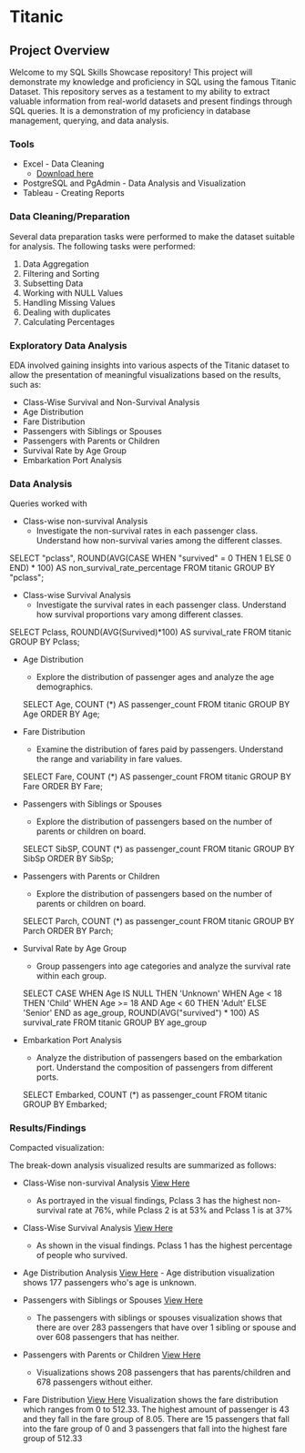 # Titanic
## Project Overview
Welcome to my SQL Skills Showcase repository! This project will demonstrate my knowledge and proficiency in SQL using the famous Titanic Dataset. This repository serves as a testament to my ability to extract valuable information from real-world datasets and present findings through SQL queries. It is a demonstration of my proficiency in database management, querying, and data analysis.
### Tools
- Excel - Data Cleaning 
  - [Download here](https://www.kaggle.com/datasets/shuofxz/titanic-machine-learning-from-disaster/download?datasetVersionNumber=1) 
- PostgreSQL and PgAdmin - Data Analysis and Visualization
- Tableau - Creating Reports

### Data Cleaning/Preparation

Several data preparation tasks were performed to make the dataset suitable for analysis. The following tasks were performed:
1.	Data Aggregation
2.	Filtering and Sorting
3.	Subsetting Data
4.	Working with NULL Values
5.	Handling Missing Values
6.	Dealing with duplicates
7.	Calculating Percentages
   
### Exploratory Data Analysis

EDA involved gaining insights into various aspects of the Titanic dataset to allow the presentation of meaningful visualizations based on the results, such as:

- Class-Wise Survival and Non-Survival Analysis
- Age Distribution
- Fare Distribution
- Passengers with Siblings or Spouses
- Passengers with Parents or Children
- Survival Rate by Age Group
- Embarkation Port Analysis

### Data Analysis
Queries worked with

- Class-wise non-survival Analysis
    - Investigate the non-survival rates in each passenger class. Understand how non-survival varies among the different classes.
      
SELECT "pclass",
	ROUND(AVG(CASE WHEN "survived" = 0
THEN 1 ELSE 0 END) * 100) AS
non_survival_rate_percentage
FROM titanic
GROUP BY "pclass";

- Class-wise Survival Analysis
   - Investigate the survival rates in each passenger class. Understand how survival proportions vary among different classes.

SELECT Pclass, ROUND(AVG(Survived)*100) AS survival_rate
FROM titanic GROUP BY Pclass;

- Age Distribution
  - Explore the distribution of passenger ages and analyze the age demographics.
    
  SELECT Age, COUNT (*) AS passenger_count
  FROM titanic GROUP BY Age ORDER BY Age;

- Fare Distribution
   - Examine the distribution of fares paid by passengers. Understand the range and variability in fare values.
     
  SELECT Fare, COUNT (*) AS
  passenger_count
  FROM titanic
  GROUP BY Fare
  ORDER BY Fare;

- Passengers with Siblings or Spouses
  - Explore the distribution of passengers based on the number of parents or children on board.
    
  SELECT SibSP, COUNT (*) as passenger_count
  FROM titanic GROUP BY SibSp ORDER BY SibSp;

- Passengers with Parents or Children
  - Explore the distribution of passengers based on the number of parents or children on board.
    
  SELECT Parch, COUNT (*) as passenger_count FROM titanic
  GROUP BY Parch ORDER BY Parch;

- Survival Rate by Age Group
  - Group passengers into age categories and analyze the survival rate within each group.
    
  SELECT
    CASE
	WHEN Age IS NULL THEN 'Unknown'
      WHEN Age < 18 THEN 'Child'
      WHEN Age >= 18 AND Age < 60
  THEN 'Adult'
      ELSE 'Senior'
    END as age_group,
    ROUND(AVG("survived") * 100)
	AS survival_rate
  FROM titanic
  GROUP BY age_group

- Embarkation Port Analysis
  - Analyze the distribution of passengers based on the embarkation port. Understand the composition of passengers from different ports.

  SELECT Embarked, COUNT (*) as
  passenger_count
  FROM titanic
  GROUP BY Embarked;

### Results/Findings

Compacted visualization: 

The break-down analysis visualized results are summarized as follows:
- Class-Wise non-survival Analysis [View Here](https://public.tableau.com/views/Class-WiseNon-SurvivalRate/Sheet2?:language=en-US&:display_count=n&:origin=viz_share_link)
  	- As portrayed in the visual findings, Pclass 3 has the highest non-survival rate at 76%, while Pclass 2 is at 53% and Pclass 1 is at 37%
  	  
- Class-Wise Survival Analysis [View Here](https://public.tableau.com/views/Class-WiseSurvivalAnalysis/Class-WiseSurvivalAnalysis?:language=en-US&:display_count=n&:origin=viz_share_link)
  	- As shown in the visual findings. Pclass 1 has the highest percentage of people who survived.
 
- Age Distribution Analysis [View Here](https://public.tableau.com/views/AgeDistribution_17068894085370/AgeDistribution?:language=en-US&:display_count=n&:origin=viz_share_link)
    	- Age distribution visualization shows 177 passengers who's age is unknown.

- Passengers with Siblings or Spouses [View Here](https://public.tableau.com/views/PassengerswithSiblingsSpouse/Sheet1?:language=en-US&:display_count=n&:origin=viz_share_link)
  	- The passengers with siblings or spouses visualization shows that there are over 283 passengers that have over 1 sibling or spouse and over 608 passengers that has neither.

- Passengers with Parents or Children [View Here](https://public.tableau.com/views/PassengerswithParentsandchildren/PassengerswithParentsandChildren?:language=en-US&:display_count=n&:origin=viz_share_link)
  	- Visualizations shows 208 passengers that has parents/children and 678 passengers without either.

- Fare Distribution [View Here](https://public.tableau.com/views/FareDistribution_17071497540020/FareDistribution?:language=en-US&:display_count=n&:origin=viz_share_link)
  	Visualization shows the fare distribution which ranges from 0 to 512.33. The highest amount of passenger is 43 and they fall in the fare group of 8.05. There are 15 passengers that fall into the fare group of 0 and 3 passengers that fall into the highest fare group of 512.33
  


